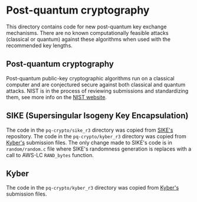 # Post-quantum cryptography
This directory contains code for new post-quantum key exchange mechanisms. There are no known computationally feasible
attacks (classical or quantum) against these algorithms when used with the recommended key lengths.

## Post-quantum cryptography
Post-quantum public-key cryptographic algorithms run on a classical computer and are conjectured secure against both
classical and quantum attacks. NIST is in the process of reviewing submissions and standardizing them,
see more info on the [NIST website](https://csrc.nist.gov/Projects/Post-Quantum-Cryptography/Post-Quantum-Cryptography-Standardization).

## SIKE (Supersingular Isogeny Key Encapsulation)
The code in the `pq-crypto/sike_r3` directory was copied from [SIKE's](https://github.com/microsoft/PQCrypto-SIDH) repository.
The code in the `pq-crypto/kyber_r3` directory was copied from [Kyber's](https://pq-crystals.org/kyber/) submission files.
The only change made to SIKE's code is in `random/random.c` file where SIKE's randomness generation is replaces with a call to AWS-LC `RAND_bytes` function.

## Kyber
The code in the `pq-crypto/kyber_r3` directory was copied from [Kyber's](https://pq-crystals.org/kyber/) submission files.

